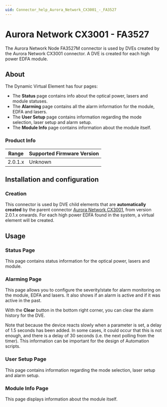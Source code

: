 ```yaml
---
uid: Connector_help_Aurora_Network_CX3001_-_FA3527
---
```


# Aurora Network CX3001 - FA3527

The Aurora Network Node FA3527M connector is used by DVEs created by the Aurora Network CX3001 connector. A DVE is created for each high power EDFA module.

## About

The Dynamic Virtual Element has four pages:

- The **Status** page contains info about the optical power, lasers and module statuses.
- The **Alarming** page contains all the alarm information for the module, EDFA and lasers.
- The **User Setup** page contains information regarding the mode selection, laser setup and alarm setup.
- The **Module Info** page contains information about the module itself.

### Product Info

| Range | Supported Firmware Version |
|------------------|-----------------------------|
| 2.0.1.x          | Unknown                     |

## Installation and configuration

### Creation

This connector is used by DVE child elements that are **automatically created** by the parent connector [Aurora Network CX3001](xref:Connector_help_Aurora_Network_CX3001), from version 2.0.1.x onwards. For each high power EDFA found in the system, a virtual element will be created.

## Usage

### Status Page

This page contains status information for the optical power, lasers and module.

### Alarming Page

This page allows you to configure the severity/state for alarm monitoring on the module, EDFA and lasers. It also shows if an alarm is active and if it was active in the past.

With the **Clear** button in the bottom right corner, you can clear the alarm history for the DVE.

Note that because the device reacts slowly when a parameter is set, a delay of 1.5 seconds has been added. In some cases, it could occur that this is not enough, and there is a delay of 30 seconds (i.e. the next polling from the timer). This information can be important for the design of Automation scripts.

### User Setup Page

This page contains information regarding the mode selection, laser setup and alarm setup.

### Module Info Page

This page displays information about the module itself.
